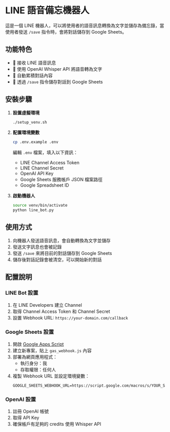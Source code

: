 # LINE 語音備忘機器人

這是一個 LINE 機器人，可以將使用者的語音訊息轉換為文字並儲存為備忘錄，當使用者發送 `/save` 指令時，會將對話儲存到 Google Sheets。

## 功能特色

- 🎤 接收 LINE 語音訊息
- 🔄 使用 OpenAI Whisper API 將語音轉為文字
- 📝 自動累積對話內容
- 💾 透過 `/save` 指令儲存對話到 Google Sheets

## 安裝步驟

1. **設置虛擬環境**
   ```bash
   ./setup_venv.sh
   ```

2. **配置環境變數**
   ```bash
   cp .env.example .env
   ```
   編輯 `.env` 檔案，填入以下資訊：
   - LINE Channel Access Token
   - LINE Channel Secret
   - OpenAI API Key
   - Google Sheets 服務帳戶 JSON 檔案路徑
   - Google Spreadsheet ID

3. **啟動機器人**
   ```bash
   source venv/bin/activate
   python line_bot.py
   ```

## 使用方式

1. 向機器人發送語音訊息，會自動轉換為文字並儲存
2. 發送文字訊息也會被記錄
3. 發送 `/save` 來將目前的對話儲存到 Google Sheets
4. 儲存後對話記錄會被清空，可以開始新的對話

## 配置說明

### LINE Bot 設置
1. 在 LINE Developers 建立 Channel
2. 取得 Channel Access Token 和 Channel Secret
3. 設置 Webhook URL: `https://your-domain.com/callback`

### Google Sheets 設置
1. 開啟 [Google Apps Script](https://script.google.com/)
2. 建立新專案，貼上 `gas_webhook.js` 內容
3. 部署為網頁應用程式：
   - 執行身分：我
   - 存取權限：任何人
4. 複製 Webhook URL 並設定環境變數：
   ```
   GOOGLE_SHEETS_WEBHOOK_URL=https://script.google.com/macros/s/YOUR_SCRIPT_ID/exec
   ```

### OpenAI 設置
1. 註冊 OpenAI 帳號
2. 取得 API Key
3. 確保帳戶有足夠的 credits 使用 Whisper API